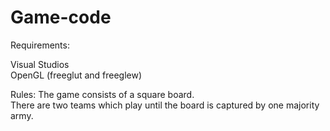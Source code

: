 # Game-code

Requirements:  

Visual Studios  
OpenGL (freeglut and freeglew)    

Rules:
The game consists of a square board.  
There are two teams which play until the board is captured by one majority army.    
